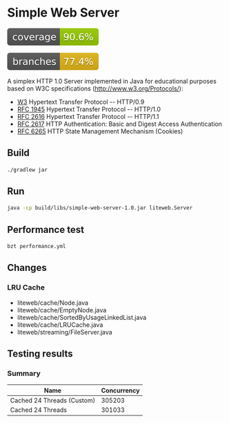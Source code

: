 # Simple Web Server

![Coverage](.github/badges/jacoco.svg)

![Branches](.github/badges/branches.svg)

A simplex HTTP 1.0 Server implemented in Java for educational
purposes based on W3C specifications (http://www.w3.org/Protocols/):

* [W3](https://www.w3.org/Protocols/HTTP/AsImplemented.html) Hypertext Transfer Protocol -- HTTP/0.9
* [RFC 1945](http://www.ietf.org/rfc/rfc1945.txt) Hypertext Transfer Protocol -- HTTP/1.0
* [RFC 2616](http://www.ietf.org/rfc/rfc2616.txt) Hypertext Transfer Protocol -- HTTP/1.1
* [RFC 2617](http://www.ietf.org/rfc/rfc2617.txt) HTTP Authentication: Basic and Digest Access Authentication
* [RFC 6265](http://tools.ietf.org/html/rfc6265) HTTP State Management Mechanism (Cookies)

## Build

```bash
./gradlew jar 
```

## Run

```bash
java -cp build/libs/simple-web-server-1.0.jar liteweb.Server
```

## Performance test

```bash
bzt performance.yml
```

## Changes

### LRU Cache

* liteweb/cache/Node.java
* liteweb/cache/EmptyNode.java
* liteweb/cache/SortedByUsageLinkedList.java
* liteweb/cache/LRUCache.java
* liteweb/streaming/FileServer.java

## Testing results

### Summary

| Name                       | Concurrency |
|----------------------------|-------------|
| Cached 24 Threads (Custom) | 305203      |
| Cached 24 Threads          | 301033      |
